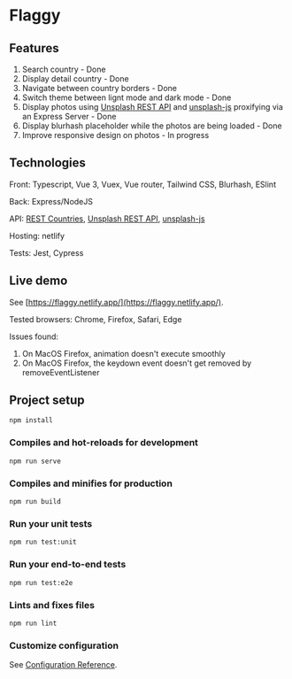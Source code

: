 # Flaggy

## Features
1. Search country - Done
2. Display detail country - Done
3. Navigate between country borders - Done
4. Switch theme between lignt mode and dark mode - Done
5. Display photos using [Unsplash REST API](https://unsplash.com/documentation) and [unsplash-js](https://github.com/unsplash/unsplash-js) proxifying via an Express Server - Done
6. Display blurhash placeholder while the photos are being loaded - Done
7. Improve responsive design on photos - In progress

## Technologies

Front: Typescript, Vue 3, Vuex, Vue router, Tailwind CSS, Blurhash, ESlint

Back: Express/NodeJS

API: [REST Countries](https://restcountries.eu), [Unsplash REST API](https://unsplash.com/documentation), [unsplash-js](https://github.com/unsplash/unsplash-js)

Hosting: netlify

Tests: Jest, Cypress


## Live demo
See [https://flaggy.netlify.app/](https://flaggy.netlify.app/).

Tested browsers: Chrome, Firefox, Safari, Edge

Issues found:
  1. On MacOS Firefox, animation doesn't execute smoothly
  2. On MacOS Firefox, the keydown event doesn't get removed by removeEventListener

## Project setup
```
npm install
```

### Compiles and hot-reloads for development
```
npm run serve
```

### Compiles and minifies for production
```
npm run build
```

### Run your unit tests
```
npm run test:unit
```

### Run your end-to-end tests
```
npm run test:e2e
```

### Lints and fixes files
```
npm run lint
```

### Customize configuration
See [Configuration Reference](https://cli.vuejs.org/config/).
